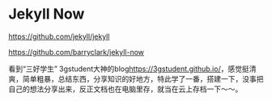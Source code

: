 # Jekyll Now

https://github.com/jekyll/jekyll

https://github.com/barryclark/jekyll-now



看到“三好学生” 3gstudent大神的blog<https://3gstudent.github.io/>，感觉挺清爽，简单粗暴，总结东西，分享知识的好地方，特此学了一番，搭建一下，没事把自己的想法分享出来，反正文档也在电脑里存，就当在云上存档一下～～。
